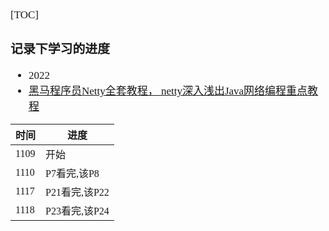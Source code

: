 <span  style="font-family: Simsun,serif; font-size: 17px; ">

[TOC]

### 记录下学习的进度

- 2022
- [黑马程序员Netty全套教程， netty深入浅出Java网络编程重点教程](https://www.bilibili.com/video/BV1py4y1E7oA)

| 时间     | 进度      |
|--------------|---------------|
| 1109 | 开始   |
| 1110  | P7看完,该P8   |
| 1117  | P21看完,该P22   |
| 1118  | P23看完,该P24   |

</span>